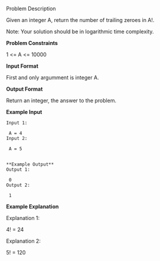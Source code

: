 Problem Description

Given an integer A, return the number of trailing zeroes in A!.

Note: Your solution should be in logarithmic time complexity.



**Problem Constraints**

1 <= A <= 10000



**Input Format**

First and only argumment is integer A.



**Output Format**

Return an integer, the answer to the problem.



**Example Input**
```
Input 1:

 A = 4
Input 2:

 A = 5


**Example Output**
Output 1:

 0
Output 2:

 1
```

**Example Explanation**

Explanation 1:

 4! = 24
 
Explanation 2:


 5! = 120
